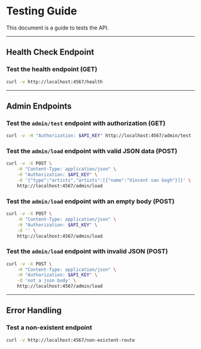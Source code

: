 # Testing Guide

This document is a guide to tests the API. 

---
## Health Check Endpoint

### Test the health endpoint (GET)
```bash
curl -v http://localhost:4567/health
```

---

## Admin Endpoints

### Test the `admin/test` endpoint with authorization (GET)
```bash
curl -v -H "Authorization: $API_KEY" http://localhost:4567/admin/test
```

### Test the `admin/load` endpoint with valid JSON data (POST)
```bash
curl -v -X POST \
    -H "Content-Type: application/json" \
    -H "Authorization: $API_KEY" \
    -d '{"type":"artists","artists":[{"name":"Vincent van Gogh"}]}' \
    http://localhost:4567/admin/load
```

### Test the `admin/load` endpoint with an empty body (POST)
```bash
curl -v -X POST \
    -H "Content-Type: application/json" \
    -H "Authorization: $API_KEY" \
    -d '' \
    http://localhost:4567/admin/load
```

### Test the `admin/load` endpoint with invalid JSON (POST)
```bash
curl -v -X POST \
    -H "Content-Type: application/json" \
    -H "Authorization: $API_KEY" \
    -d 'not a json body' \
    http://localhost:4567/admin/load
```

---

## Error Handling

### Test a non-existent endpoint
```bash
curl -v http://localhost:4567/non-existent-route
```

